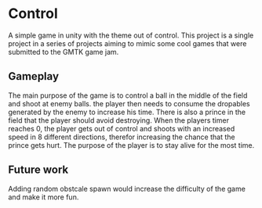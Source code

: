 # Control

A simple game in unity with the theme out of control. This project is a single project in a series of projects aiming to mimic some cool games that were submitted to the GMTK game jam.

## Gameplay

The main purpose of the game is to control a ball in the middle of the field and shoot at enemy balls. the player then needs to consume the dropables generated by the enemy to increase his time. There is also a prince in the field that the player should avoid destroying. When the players timer reaches 0, the player gets out of control and shoots with an increased speed in 8 different directions, therefor increasing the chance that the prince gets hurt. The purpose of the player is to stay alive for the most time.

## Future work

Adding random obstcale spawn would increase the difficulty of the game and make it more fun.
